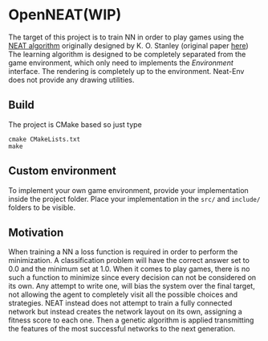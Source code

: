 # OpenNEAT(WIP)

The target of this project is to train NN in order to play games using the [NEAT algorithm](https://en.wikipedia.org/wiki/Neuroevolution_of_augmenting_topologies) originally designed by K. O. Stanley (original paper [here](nn.cs.utexas.edu/downloads/papers/stanley.ec02.pd)) 
The learning algorithm is designed to be completely separated from the game environment, which only need to implements the *Environment* interface. 
The rendering is completely up to the environment. Neat-Env does not provide any drawing utilities.

## Build
The project is CMake based so just type
```
cmake CMakeLists.txt
make
```

## Custom environment
To implement your own game environment, provide your implementation inside the project folder. Place your implementation in the ```src/``` and ```include/``` folders to be visible. 


## Motivation
When training a NN a loss function is required in order to perform the minimization. A classification problem will have the correct answer set to 0.0 and the minimum set at 1.0. 
When it comes to play games, there is no such a function to minimize since every decision can not be considered on its own. Any attempt to write one,  will bias the system over the final target, not allowing the agent to completely visit all the possible choices and strategies.
NEAT instead does not attempt to train a fully connected network but instead creates the network layout on its own, assigning a fitness score to each one. Then a genetic algorithm is applied transmitting the features of the most successful networks to the next generation. 
